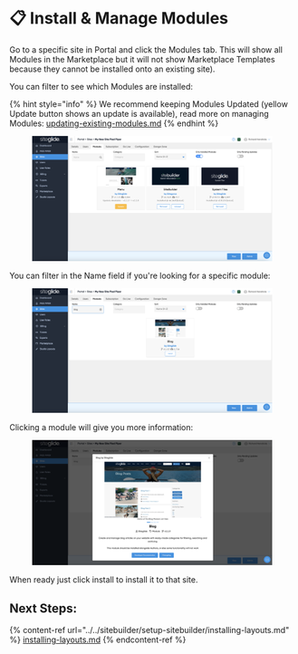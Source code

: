 # 📋 Install & Manage Modules

Go to a specific site in Portal and click the Modules tab. This will show all Modules in the Marketplace but it will not show Marketplace Templates because they cannot be installed onto an existing site).

You can filter to see which Modules are installed:

{% hint style="info" %}
We recommend keeping Modules Updated (yellow Update button shows an update is available), read more on managing Modules: [updating-existing-modules.md](../../developer-tools/building-for-marketplace/updating-existing-modules.md "mention")
{% endhint %}

<figure><img src="../../.gitbook/assets/Siteglide-Modules-Installed.png" alt=""><figcaption></figcaption></figure>

You can filter in the Name field if you're looking for a specific module:

<figure><img src="../../.gitbook/assets/Siteglide-Modules-Blog.png" alt=""><figcaption></figcaption></figure>

Clicking a module will give you more information:

<figure><img src="../../.gitbook/assets/Siteglide-Modules-Blog-Info.png" alt=""><figcaption></figcaption></figure>

When ready just click install to install it to that site.

## Next Steps:

{% content-ref url="../../sitebuilder/setup-sitebuilder/installing-layouts.md" %}
[installing-layouts.md](../../sitebuilder/setup-sitebuilder/installing-layouts.md)
{% endcontent-ref %}
